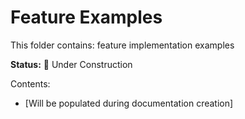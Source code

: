 # Feature Examples

This folder contains: feature implementation examples

**Status:** 🚧 Under Construction

Contents:
- [Will be populated during documentation creation]
